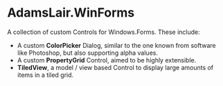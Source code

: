 AdamsLair.WinForms
==================

A collection of custom Controls for Windows.Forms. These include:

* A custom **ColorPicker** Dialog, similar to the one known from software like Photoshop, but also supporting alpha values.
* A custom **PropertyGrid** Control, aimed to be highly extensible.
* **TiledView**, a model / view based Control to display large amounts of items in a tiled grid.
